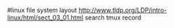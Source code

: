 #linux file system layout
<http://www.tldp.org/LDP/intro-linux/html/sect_03_01.html>
search tmux record
